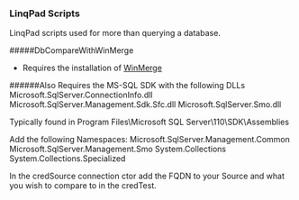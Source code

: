 ### LinqPad Scripts

LinqPad scripts used for more than querying a database.

#####DbCompareWithWinMerge
- Requires the installation of [WinMerge](http://winmerge.org/)

######Also Requires the MS-SQL SDK with the following DLLs
Microsoft.SqlServer.ConnectionInfo.dll
Microsoft.SqlServer.Management.Sdk.Sfc.dll
Microsoft.SqlServer.Smo.dll

Typically found in Program Files\Microsoft SQL Server\110\SDK\Assemblies

Add the following Namespaces:
Microsoft.SqlServer.Management.Common
Microsoft.SqlServer.Management.Smo
System.Collections
System.Collections.Specialized

In the credSource connection ctor add the FQDN to your Source and 
what you wish to compare to in the credTest.

